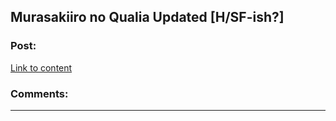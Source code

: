 ## Murasakiiro no Qualia Updated [H/SF-ish?]

### Post:

[Link to content](http://www.mangahere.co/manga/murasakiiro_no_qualia/)

### Comments:

---


